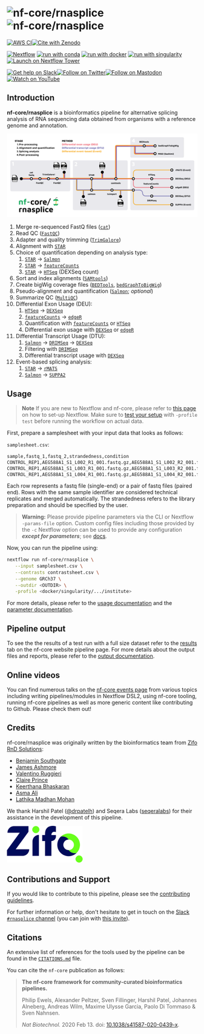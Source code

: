 # ![nf-core/rnasplice](docs/images/nf-core-rnasplice_logo_light.png#gh-light-mode-only) ![nf-core/rnasplice](docs/images/nf-core-rnasplice_logo_dark.png#gh-dark-mode-only)

[![AWS CI](https://img.shields.io/badge/CI%20tests-full%20size-FF9900?labelColor=000000&logo=Amazon%20AWS)](https://nf-co.re/rnasplice/results)[![Cite with Zenodo](http://img.shields.io/badge/DOI-10.5281/zenodo.XXXXXXX-1073c8?labelColor=000000)](https://doi.org/10.5281/zenodo.XXXXXXX)

[![Nextflow](https://img.shields.io/badge/nextflow%20DSL2-%E2%89%A522.10.1-23aa62.svg)](https://www.nextflow.io/)
[![run with conda](http://img.shields.io/badge/run%20with-conda-3EB049?labelColor=000000&logo=anaconda)](https://docs.conda.io/en/latest/)
[![run with docker](https://img.shields.io/badge/run%20with-docker-0db7ed?labelColor=000000&logo=docker)](https://www.docker.com/)
[![run with singularity](https://img.shields.io/badge/run%20with-singularity-1d355c.svg?labelColor=000000)](https://sylabs.io/docs/)
[![Launch on Nextflow Tower](https://img.shields.io/badge/Launch%20%F0%9F%9A%80-Nextflow%20Tower-%234256e7)](https://tower.nf/launch?pipeline=https://github.com/nf-core/rnasplice)

[![Get help on Slack](http://img.shields.io/badge/slack-nf--core%20%23rnasplice-4A154B?labelColor=000000&logo=slack)](https://nfcore.slack.com/channels/rnasplice)[![Follow on Twitter](http://img.shields.io/badge/twitter-%40nf__core-1DA1F2?labelColor=000000&logo=twitter)](https://twitter.com/nf_core)[![Follow on Mastodon](https://img.shields.io/badge/mastodon-nf__core-6364ff?labelColor=FFFFFF&logo=mastodon)](https://mstdn.science/@nf_core)[![Watch on YouTube](http://img.shields.io/badge/youtube-nf--core-FF0000?labelColor=000000&logo=youtube)](https://www.youtube.com/c/nf-core)

## Introduction

**nf-core/rnasplice** is a bioinformatics pipeline for alternative splicing analysis of RNA sequencing data obtained from organisms with a reference genome and annotation.

![nf-core/rnasplice metro map](docs/rnasplice_map.png)

1. Merge re-sequenced FastQ files ([`cat`](http://www.linfo.org/cat.html))
2. Read QC ([`FastQC`](https://www.bioinformatics.babraham.ac.uk/projects/fastqc/))
3. Adapter and quality trimming ([`TrimGalore`](https://www.bioinformatics.babraham.ac.uk/projects/trim_galore/))
4. Alignment with [`STAR`](https://github.com/alexdobin/STAR)
5. Choice of quantification depending on analysis type:
   1. [`STAR`](https://github.com/alexdobin/STAR) -> [`Salmon`](https://combine-lab.github.io/salmon/)
   2. [`STAR`](https://github.com/alexdobin/STAR) -> [`featureCounts`](https://academic.oup.com/bioinformatics/article/30/7/923/232889?login=false)
   3. [`STAR`](https://github.com/alexdobin/STAR) -> [`HTSeq`](https://htseq.readthedocs.io/en/master/) (DEXSeq count)
6. Sort and index alignments ([`SAMtools`](https://sourceforge.net/projects/samtools/files/samtools/))
7. Create bigWig coverage files ([`BEDTools`](https://github.com/arq5x/bedtools2/), [`bedGraphToBigWig`](http://hgdownload.soe.ucsc.edu/admin/exe/))
8. Pseudo-alignment and quantification ([`Salmon`](https://combine-lab.github.io/salmon/); _optional_)
9. Summarize QC ([`MultiQC`](http://multiqc.info/))
10. Differential Exon Usage (DEU):
    1. [`HTSeq`](https://htseq.readthedocs.io/en/master/) -> [`DEXSeq`](https://bioconductor.org/packages/devel/bioc/vignettes/DEXSeq/inst/doc/DEXSeq.html)
    2. [`featureCounts`](https://academic.oup.com/bioinformatics/article/30/7/923/232889?login=false) -> [`edgeR`](https://bioconductor.org/packages/release/bioc/html/edgeR.html)
    3. Quantification with [`featureCounts`](https://academic.oup.com/bioinformatics/article/30/7/923/232889?login=false) or [`HTSeq`](https://htseq.readthedocs.io/en/master/)
    4. Differential exon usage with [`DEXSeq`](https://bioconductor.org/packages/devel/bioc/vignettes/DEXSeq/inst/doc/DEXSeq.html) or [`edgeR`](https://bioconductor.org/packages/release/bioc/html/edgeR.html)
11. Differential Transcript Usage (DTU):
    1. [`Salmon`](https://combine-lab.github.io/salmon/) -> [`DRIMSeq`](https://bioconductor.org/packages/release/bioc/html/DRIMSeq.html) -> [`DEXSeq`](https://f1000research.com/articles/7-952)
    2. Filtering with [`DRIMSeq`](https://bioconductor.org/packages/release/bioc/html/DRIMSeq.html)
    3. Differential transcript usage with [`DEXSeq`](https://bioconductor.org/packages/devel/bioc/vignettes/DEXSeq/inst/doc/DEXSeq.html)
12. Event-based splicing analysis:
    1. [`STAR`](https://github.com/alexdobin/STAR) -> [`rMATS`](https://github.com/Xinglab/rmats-turbo)
    2. [`Salmon`](https://combine-lab.github.io/salmon/) -> [`SUPPA2`](https://github.com/comprna/SUPPA)

## Usage

> **Note**
> If you are new to Nextflow and nf-core, please refer to [this page](https://nf-co.re/docs/usage/installation) on how
> to set-up Nextflow. Make sure to [test your setup](https://nf-co.re/docs/usage/introduction#how-to-run-a-pipeline)
> with `-profile test` before running the workflow on actual data.

First, prepare a samplesheet with your input data that looks as follows:

`samplesheet.csv`:

```csv
sample,fastq_1,fastq_2,strandedness,condition
CONTROL_REP1,AEG588A1_S1_L002_R1_001.fastq.gz,AEG588A1_S1_L002_R2_001.fastq.gz,forward,CONTROL
CONTROL_REP1,AEG588A1_S1_L003_R1_001.fastq.gz,AEG588A1_S1_L003_R2_001.fastq.gz,forward,CONTROL
CONTROL_REP1,AEG588A1_S1_L004_R1_001.fastq.gz,AEG588A1_S1_L004_R2_001.fastq.gz,forward,CONTROL
```

Each row represents a fastq file (single-end) or a pair of fastq files (paired end). Rows with the same sample identifier are considered technical replicates and merged automatically. The strandedness refers to the library preparation and should be specified by the user.

> **Warning:**
> Please provide pipeline parameters via the CLI or Nextflow `-params-file` option. Custom config files including those
> provided by the `-c` Nextflow option can be used to provide any configuration _**except for parameters**_;
> see [docs](https://nf-co.re/usage/configuration#custom-configuration-files).

Now, you can run the pipeline using:

```bash
nextflow run nf-core/rnasplice \
   --input samplesheet.csv \
   --contrasts contrastsheet.csv \
   --genome GRCh37 \
   --outdir <OUTDIR> \
   -profile <docker/singularity/.../institute>
```

For more details, please refer to the [usage documentation](https://nf-co.re/rnasplice/usage) and the [parameter documentation](https://nf-co.re/rnasplice/parameters).

## Pipeline output

To see the the results of a test run with a full size dataset refer to the [results](https://nf-co.re/rnasplice/results) tab on the nf-core website pipeline page. For more details about the output files and reports, please refer to the
[output documentation](https://nf-co.re/rnasplice/output).

## Online videos

You can find numerous talks on the [nf-core events page](https://nf-co.re/events) from various topics including writing pipelines/modules in Nextflow DSL2, using nf-core tooling, running nf-core pipelines as well as more generic content like contributing to Github. Please check them out!

## Credits

nf-core/rnasplice was originally written by the bioinformatics team from [Zifo RnD Solutions](https://www.zifornd.com/):

- [Benjamin Southgate](https://github.com/bensouthgate)
- [James Ashmore](https://github.com/jma1991)
- [Valentino Ruggieri](https://github.com/valentinoruggieri)
- [Claire Prince](https://github.com/claire-prince)
- [Keerthana Bhaskaran](https://github.com/Keerthana-Bhaskaran-TG)
- [Asma Ali](https://github.com/asmaali98)
- [Lathika Madhan Mohan](https://github.com/lathikaa)

We thank Harshil Patel ([@drpatelh](https://github.com/drpatelh)) and Seqera Labs ([seqeralabs](https://github.com/seqeralabs)) for their assistance in the development of this pipeline.

<img src="docs/images/zifo_logo.jpg" alt="Zifo RnD Solutions" width="200"/>

## Contributions and Support

If you would like to contribute to this pipeline, please see the [contributing guidelines](.github/CONTRIBUTING.md).

For further information or help, don't hesitate to get in touch on the [Slack `#rnasplice` channel](https://nfcore.slack.com/channels/rnasplice) (you can join with [this invite](https://nf-co.re/join/slack)).

## Citations

<!-- TODO nf-core: Add citation for pipeline after first release. Uncomment lines below and update Zenodo doi and badge at the top of this file. -->
<!-- If you use  nf-core/rnasplice for your analysis, please cite it using the following doi: [10.5281/zenodo.XXXXXX](https://doi.org/10.5281/zenodo.XXXXXX) -->

An extensive list of references for the tools used by the pipeline can be found in the [`CITATIONS.md`](CITATIONS.md) file.

You can cite the `nf-core` publication as follows:

> **The nf-core framework for community-curated bioinformatics pipelines.**
>
> Philip Ewels, Alexander Peltzer, Sven Fillinger, Harshil Patel, Johannes Alneberg, Andreas Wilm, Maxime Ulysse Garcia, Paolo Di Tommaso & Sven Nahnsen.
>
> _Nat Biotechnol._ 2020 Feb 13. doi: [10.1038/s41587-020-0439-x](https://dx.doi.org/10.1038/s41587-020-0439-x).
